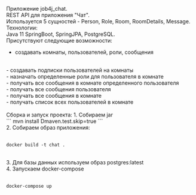 Приложение job4j_chat.
<br />
REST API для приложения "Чат".
<br />
Используется 5 сущностей - Person, Role, Room, RoomDetails, Message.
<br />
Технологии:
<br />
Java 11 SpringBoot, SpringJPA, PostgreSQL.
<br />
Присутствуют следующие возможности:
<br />
- создавать комнаты, пользователей, роли, сообщения
<br />
- создавать подписки пользователей на комнаты
<br />
- назначать определенные роли для пользователя в комнате
<br />
- получать все сообщения в комнате определенного пользователя
<br />
- получать все сообщения пользователя
<br />
- получать все сообщения в комнате
<br />
- получать список всех пользователей в комнате
<br /><br />
Сборка и запуск проекта:
1. Собираем jar
<br />
```
mvn install Dmaven.test.skip=true
```
<br />
2. Собираем образ приложения:
<br />
<br />

```
docker build -t chat .
```
<br />
3. Для базы данных используем образ postgres:latest
<br />
4. Запускаем docker-compose
<br />
<br />

```
docker-compose up
```
<br />

